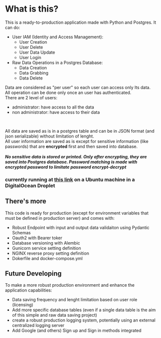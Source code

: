 # What is this?

This is a ready-to-production application made with Python and Postgres.
It can do:
- User IAM (Identity and Access Management): 
    - User Creation
    - User Delete
    - User Data Update
    - User Login
- Raw Data Operations in a Postgres Database:
    - Data Creation
    - Data Grabbing
    - Data Delete

Data are considered as "per user" so each user can access only Its data.<br/>
All operation can be done only once an user has authenticated.<br/>
There are 2 level of users:
- administrator: have access to all the data
- non administrator: have access to their data
<br/>

All data are saved as is in a postgres table and can be in JSON format (and json serializable) without limitation of lenght.
<br/>
All user information are saved as is except for sensitive information (like passwords) that are **encrypted** first and then saved into database.
<br/><br/>
***No sensitive data is stored or printed. Only after encrypting, they are saved into Postgres database. Password matching is made with encrypted password to limitate password encrypt-decrypt***
<br/>

### currently running at [this link](https://ready2test.it/docs) on a Ubuntu machine in a DigitalOcean Droplet

## There's more
This code is ready for production (except for environment variables that must be defined in production server) and comes with:
- Robust Endpoint with input and output data validaiton using Pydantic Schemas
- Oauth2 with Bearer toker
- Database versioning with Alembic
- Gunicorn service setting definition
- NGINX reverse proxy setting definition
- Dokerfile and docker-compose.yml


## Future Developing

To make a more robust production environment and enhance the application capabilities:
- Data saving frequency and lenght limitation based on user role (licensing)
- Add more specific database tables (even if a single data table is the aim of this simple and raw data saving project)
- create a robust production logging system, potentially using an external centralized logging server
- Add Google (and others) Sign up and Sign in methods integrated 
